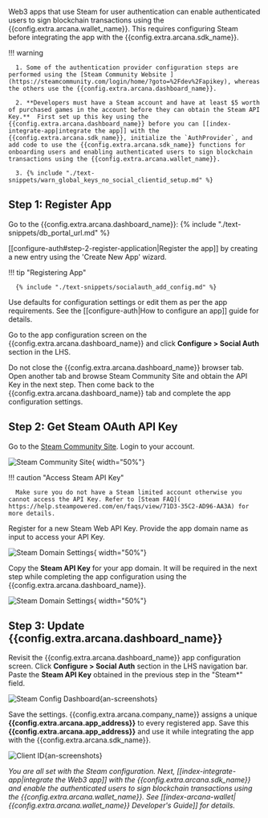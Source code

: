 Web3 apps that use Steam for user authentication can enable authenticated users to sign blockchain transactions using the {{config.extra.arcana.wallet_name}}. This requires configuring Steam before integrating the app with the {{config.extra.arcana.sdk_name}}.

!!! warning

      1. Some of the authentication provider configuration steps are performed using the [Steam Community Website ](https://steamcommunity.com/login/home/?goto=%2Fdev%2Fapikey), whereas the others use the {{config.extra.arcana.dashboard_name}}. 
      
      2. **Developers must have a Steam account and have at least $5 worth of purchased games in the account before they can obtain the Steam API Key.**  First set up this key using the  {{config.extra.arcana.dashboard_name}} before you can [[index-integrate-app|integrate the app]] with the {{config.extra.arcana.sdk_name}}, initialize the `AuthProvider`, and add code to use the {{config.extra.arcana.sdk_name}} functions for onboarding users and enabling authenticated users to sign blockchain transactions using the {{config.extra.arcana.wallet_name}}.

      3. {% include "./text-snippets/warn_global_keys_no_social_clientid_setup.md" %}

## Step 1: Register App

Go to the {{config.extra.arcana.dashboard_name}}: {% include "./text-snippets/db_portal_url.md" %}

[[configure-auth#step-2-register-application|Register the app]] by creating a new entry using the 'Create New App' wizard. 

!!! tip "Registering App"
          
      {% include "./text-snippets/socialauth_add_config.md" %}

Use defaults for configuration settings or edit them as per the app requirements. See the [[configure-auth|How to configure an app]] guide for details.

Go to the app configuration screen on the {{config.extra.arcana.dashboard_name}} and click **Configure > Social Auth** section in the LHS.
<!-- Copy the **redirect URI** value displayed on the top RHS. This will be used in the next step to generate Steam OAuth credentials.

![redirect_page](/img/an_dApp_config_redirect_uri.png){an-screenshots}

-->

Do not close the {{config.extra.arcana.dashboard_name}} browser tab. Open another tab and browse Steam Community Site and obtain the API Key in the next step. Then come back to the {{config.extra.arcana.dashboard_name}} tab and complete the app configuration settings.

## Step 2: Get Steam OAuth API Key

Go to the [Steam Community Site](https://steamcommunity.com/login/home/?goto=%2Fdev%2Fapikey). Login to your account. 

![Steam Community Site](/img/an_steam_login.png){ width="50%"}

!!! caution "Access Steam API Key"

      Make sure you do not have a Steam limited account otherwise you cannot access the API Key. Refer to [Steam FAQ]( https://help.steampowered.com/en/faqs/view/71D3-35C2-AD96-AA3A) for more details. 

Register for a new Steam Web API Key. Provide the app domain name as input to access your API Key.

![Steam Domain Settings](/img/an_steam_domain.png){ width="50%"}

Copy the **Steam API Key** for your app domain. It will be required in the next step while completing the app configuration using the {{config.extra.arcana.dashboard_name}}.

![Steam Domain Settings](/img/an_steam_apikey.png){ width="50%"}

## Step 3: Update {{config.extra.arcana.dashboard_name}}

Revisit the {{config.extra.arcana.dashboard_name}} app configuration screen. Click **Configure > Social Auth** section in the LHS navigation bar. Paste the **Steam API Key** obtained in the previous step in the "Steam*" field. 

![Steam Config Dashboard](/img/an_dApp_steam_config.png){an-screenshots}

Save the settings. {{config.extra.arcana.company_name}} assigns a unique **{{config.extra.arcana.app_address}}** to every registered app. Save this **{{config.extra.arcana.app_address}}** and use it while integrating the app with the {{config.extra.arcana.sdk_name}}.

![Client ID](/img/an_db_app_address.png){an-screenshots}

*You are all set with the Steam configuration. Next, [[index-integrate-app|integrate the Web3 app]] with the {{config.extra.arcana.sdk_name}} and enable the authenticated users to sign blockchain transactions using the {{config.extra.arcana.wallet_name}}. See [[index-arcana-wallet|{{config.extra.arcana.wallet_name}} Developer's Guide]] for details.*
